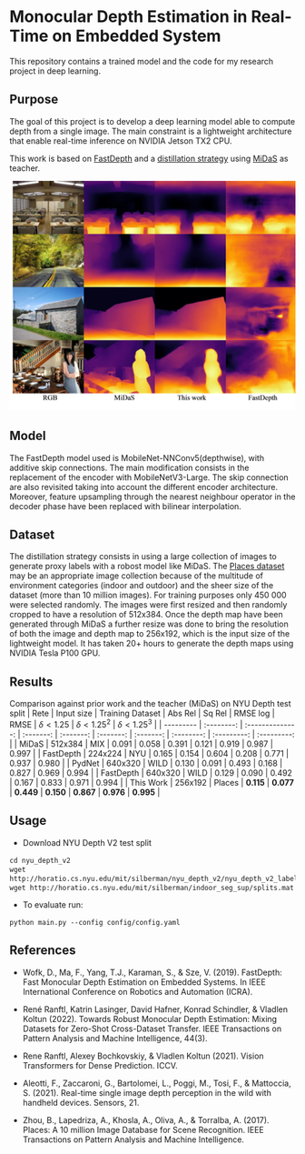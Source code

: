 # Monocular Depth Estimation in Real-Time on Embedded System
This repository contains a trained model and the code for my research project in deep learning.

## Purpose
The goal of this project is to develop a deep learning model able to compute depth from a single image. The main constraint is a lightweight architecture that enable real-time inference on NVIDIA Jetson TX2 CPU.

This work is based on [FastDepth](https://arxiv.org/abs/1903.03273) and a [distillation strategy](https://arxiv.org/abs/2006.05724) using [MiDaS](https://arxiv.org/abs/2103.13413) as teacher.


<img src="./comparisons.png"/>

## Model

The FastDepth model used is MobileNet-NNConv5(depthwise), with additive skip connections.
The main modification consists in the replacement of the encoder with MobileNetV3-Large. The skip connection are also revisited taking into account the different encoder architecture.
Moreover, feature upsampling through the nearest neighbour operator in the decoder phase have been replaced with bilinear interpolation.

## Dataset
The distillation strategy consists in using a large collection of images to generate proxy labels with a robost model like MiDaS.
The [Places dataset](http://places2.csail.mit.edu/) may be an appropriate image collection because of the multitude of environment categories (indoor and outdoor) and the sheer size of the dataset (more than 10 million images).
For training purposes only 450 000 were selected randomly. The images were first resized and then randomly cropped to have a resolution of 512x384.
Once the depth map have been generated through MiDaS a further resize was done to bring the resolution of both the image and depth map to 256x192, which is the input size of the lightweight model. It has taken 20+ hours to generate the depth maps using NVIDIA Tesla P100 GPU.

## Results
Comparison against prior work and the teacher (MiDaS) on NYU Depth test split
| Rete      | Input size | Training Dataset |  Abs Rel  |  Sq Rel   | RMSE	log  |   RMSE    | $δ<1.25$ | $δ<1.25^2$ | $δ<1.25^3$ |
| --------- | :--------: | :--------------: | :-------: | :-------: | :-------: | :-------: | :--------: | :---------: | :---------: |
| MiDaS     |  512x384   |       MIX        |   0.091   |   0.058   |   0.391   |   0.121   |   0.919    |    0.987    |    0.997    |
| FastDepth |  224x224   |       NYU        |   0.165   |   0.154   |   0.604   |   0.208   |   0.771    |    0.937    |    0.980    |
| PydNet    |  640x320   |       WILD       |   0.130   |   0.091   |   0.493   |   0.168   |   0.827    |    0.969    |    0.994    |
| FastDepth |  640x320   |       WILD       |   0.129   |   0.090   |   0.492   |   0.167   |   0.833    |    0.971    |    0.994    |
| This Work |  256x192   |      Places      | **0.115** | **0.077** | **0.449** | **0.150** | **0.867**  |  **0.976**  |  **0.995**  |

## Usage
- Download NYU Depth V2 test split
```
cd nyu_depth_v2
wget http://horatio.cs.nyu.edu/mit/silberman/nyu_depth_v2/nyu_depth_v2_labeled.mat
wget http://horatio.cs.nyu.edu/mit/silberman/indoor_seg_sup/splits.mat
```

- To evaluate run:
```
python main.py --config config/config.yaml
```


## References


- Wofk, D., Ma, F., Yang, T.J., Karaman, S., & Sze, V. (2019). FastDepth: Fast Monocular Depth Estimation on Embedded Systems. In IEEE International Conference on Robotics and Automation (ICRA).

- René Ranftl, Katrin Lasinger, David Hafner, Konrad Schindler, & Vladlen Koltun (2022). Towards Robust Monocular Depth Estimation: Mixing Datasets for Zero-Shot Cross-Dataset Transfer. IEEE Transactions on Pattern Analysis and Machine Intelligence, 44(3).

- Rene Ranftl, Alexey Bochkovskiy, & Vladlen Koltun (2021). Vision Transformers for Dense Prediction. ICCV.

- Aleotti, F., Zaccaroni, G., Bartolomei, L., Poggi, M., Tosi, F., & Mattoccia, S. (2021). Real-time single image depth perception in the wild with handheld devices. Sensors, 21.

- Zhou, B., Lapedriza, A., Khosla, A., Oliva, A., & Torralba, A. (2017). Places: A 10 million Image Database for Scene Recognition. IEEE Transactions on Pattern Analysis and Machine Intelligence.